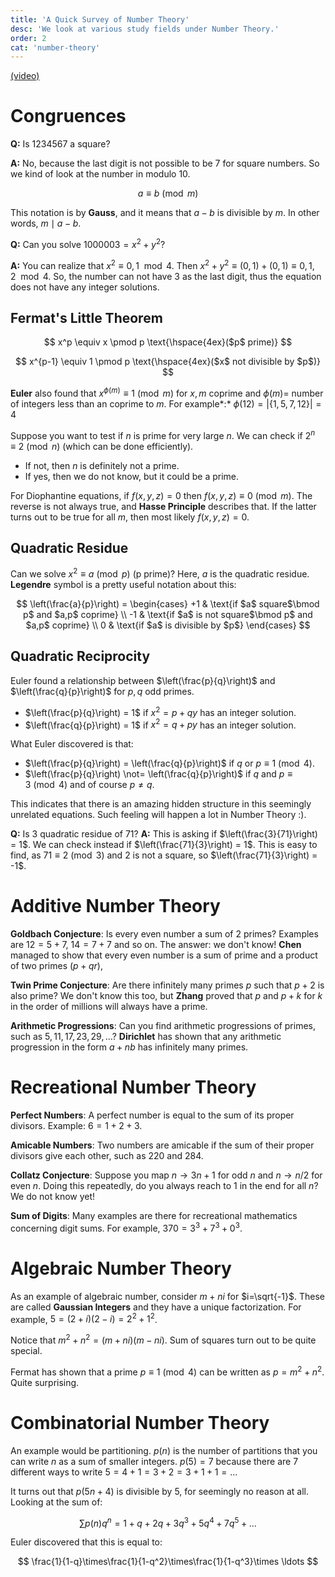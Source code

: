 ```yaml
---
title: 'A Quick Survey of Number Theory'
desc: 'We look at various study fields under Number Theory.'
order: 2
cat: 'number-theory'
---
```


[(video)](https://www.youtube.com/watch?v=mduJOLdKrak)

# Congruences

**Q:** Is 1234567 a square?

**A:** No, because the last digit is not possible to be 7 for square numbers. So we kind of look at the number in modulo 10.

$$
a \equiv b \pmod m
$$

This notation is by **Gauss**, and it means that $a-b$ is divisible by $m$. In other words, $m \mid a-b$.

**Q:** Can you solve $1000003 = x^2 + y^2$?

**A:** You can realize that $x^2 \equiv 0,1 \mod 4$. Then $x^2 + y^2 \equiv (0,1) + (0,1) \equiv 0,1,2 \mod 4$. So, the number can not have 3 as the last digit, thus the equation does not have any integer solutions.

## Fermat's Little Theorem

$$
x^p \equiv x \pmod p \text{\hspace{4ex}($p$ prime)}
$$

$$
x^{p-1} \equiv 1 \pmod p \text{\hspace{4ex}($x$ not divisible by $p$)}
$$

**Euler** also found that $x^{\phi(m)} \equiv 1 \pmod m$ for $x,m$ coprime and $\phi(m) =$ number of integers less than an coprime to $m$. For example*:* $\phi(12) = |\{1, 5, 7, 12\}| = 4$

Suppose you want to test if $n$ is prime for very large $n$. We can check if $2^n \equiv 2 \pmod n$ (which can be done efficiently).

- If not, then $n$ is definitely not a prime.
- If yes, then we do not know, but it could be a prime.

For Diophantine equations, if $f(x,y,z) = 0$ then $f(x,y,z) \equiv 0 \pmod m$. The reverse is not always true, and **Hasse Principle** describes that. If the latter turns out to be true for all $m$, then most likely $f(x,y,z) = 0$.

## Quadratic Residue

Can we solve $x^2 \equiv a \pmod p$ (p prime)? Here, $a$ is the quadratic residue. **Legendre** symbol is a pretty useful notation about this:

$$
\left(\frac{a}{p}\right) =
\begin{cases}
+1 & \text{if $a$ square$\bmod p$ and $a,p$ coprime} \\
-1 & \text{if $a$ is not square$\bmod p$ and $a,p$ coprime} \\
0 & \text{if $a$ is divisible by $p$}
\end{cases}
$$

## Quadratic Reciprocity

Euler found a relationship between $\left(\frac{p}{q}\right)$ and $\left(\frac{q}{p}\right)$ for $p,q$ odd primes.

- $\left(\frac{p}{q}\right) = 1$ if $x^2 = p + qy$ has an integer solution.
- $\left(\frac{q}{p}\right) = 1$ if $x^2 = q + py$ has an integer solution.

What Euler discovered is that:

- $\left(\frac{p}{q}\right) = \left(\frac{q}{p}\right)$ if $q$ or $p \equiv 1 \pmod 4$.
- $\left(\frac{p}{q}\right) \not= \left(\frac{q}{p}\right)$ if $q$ and $p \equiv 3 \pmod 4$ and of course $p \not= q$.

This indicates that there is an amazing hidden structure in this seemingly unrelated equations. Such feeling will happen a lot in Number Theory :).

**Q:** Is 3 quadratic residue of 71?
**A:** This is asking if $\left(\frac{3}{71}\right) = 1$. We can check instead if $\left(\frac{71}{3}\right) = 1$. This is easy to find, as $71 \equiv 2 \pmod 3$ and 2 is not a square, so $\left(\frac{71}{3}\right) = -1$.

# Additive Number Theory

**Goldbach Conjecture**: Is every even number a sum of 2 primes? Examples are $12 = 5 + 7$, $14 = 7 + 7$ and so on. The answer: we don't know! **Chen** managed to show that every even number is a sum of prime and a product of two primes ($p + qr$),

**Twin Prime Conjecture**: Are there infinitely many primes $p$ such that $p+2$ is also prime? We don't know this too, but **Zhang** proved that $p$ and $p+k$ for $k$ in the order of millions will always have a prime.

**Arithmetic Progressions**: Can you find arithmetic progressions of primes, such as $5, 11, 17, 23, 29, \ldots$? **Dirichlet** has shown that any arithmetic progression in the form $a + nb$ has infinitely many primes.

# Recreational Number Theory

**Perfect Numbers**: A perfect number is equal to the sum of its proper divisors. Example: $6 = 1 + 2 + 3$.

**Amicable Numbers**: Two numbers are amicable if the sum of their proper divisors give each other, such as 220 and 284.

**Collatz Conjecture**: Suppose you map $n \to 3n+1$ for odd $n$ and $n \to n/2$ for even $n$. Doing this repeatedly, do you always reach to 1 in the end for all $n$? We do not know yet!

**Sum of Digits**: Many examples are there for recreational mathematics concerning digit sums. For example, $370 = 3^3 + 7^3 + 0^3$.

# Algebraic Number Theory

As an example of algebraic number, consider $m + ni$ for $i=\sqrt{-1}$. These are called **Gaussian Integers** and they have a unique factorization. For example, $5 = (2 + i)(2 - i) = 2^2 + 1^2$.

Notice that $m^2 + n^2 = (m + ni)(m - ni)$. Sum of squares turn out to be quite special.

Fermat has shown that a prime $p \equiv 1 \pmod 4$ can be written as $p = m^2 + n^2$. Quite surprising.

# Combinatorial Number Theory

An example would be partitioning. $p(n)$ is the number of partitions that you can write $n$ as a sum of smaller integers. $p(5) = 7$ because there are 7 different ways to write $5 = 4 + 1 = 3 + 2 = 3 + 1 + 1 = \ldots$

It turns out that $p(5n + 4)$ is divisible by 5, for seemingly no reason at all. Looking at the sum of:

$$
\sum p(n) q^n = 1 + q + 2q + 3q^3 + 5q^4 + 7q^5 + \ldots
$$

Euler discovered that this is equal to:

$$
\frac{1}{1-q}\times\frac{1}{1-q^2}\times\frac{1}{1-q^3}\times \ldots
$$
